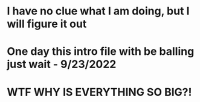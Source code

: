 # I have no clue what I am doing, but I will figure it out
# One day this intro file with be balling just wait - 9/23/2022
# WTF WHY IS EVERYTHING SO BIG?!
